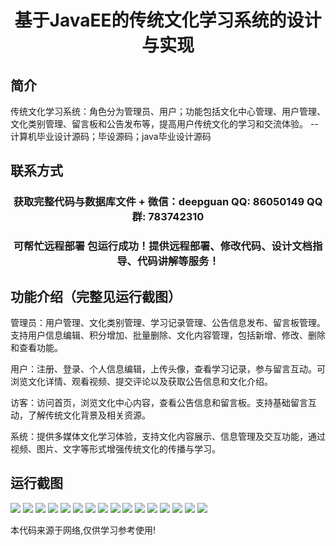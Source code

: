 <p><h1 align="center">基于JavaEE的传统文化学习系统的设计与实现</h1></p>

## 简介
传统文化学习系统：角色分为管理员、用户；功能包括文化中心管理、用户管理、文化类别管理、留言板和公告发布等，提高用户传统文化的学习和交流体验。    --计算机毕业设计源码；毕设源码；java毕业设计源码


## 联系方式
<p><h3 align="center">获取完整代码与数据库文件 + 微信：deepguan QQ: 86050149 QQ群: 783742310</h3></p>
<p><h3 align="center">可帮忙远程部署 包运行成功！提供远程部署、修改代码、设计文档指导、代码讲解等服务！</h3></p>

## 功能介绍（完整见运行截图）
管理员：用户管理、文化类别管理、学习记录管理、公告信息发布、留言板管理。支持用户信息编辑、积分增加、批量删除、文化内容管理，包括新增、修改、删除和查看功能。

用户：注册、登录、个人信息编辑，上传头像，查看学习记录，参与留言互动。可浏览文化详情、观看视频、提交评论以及获取公告信息和文化介绍。

访客：访问首页，浏览文化中心内容，查看公告信息和留言板。支持基础留言互动，了解传统文化背景及相关资源。

系统：提供多媒体文化学习体验，支持文化内容展示、信息管理及交互功能，通过视频、图片、文字等形式增强传统文化的传播与学习。


## 运行截图
![](https://bs-1329754181.cos.ap-shanghai.myqcloud.com/ssm/TraditionalCultureLearningSystem/img/001.jpg)
![](https://bs-1329754181.cos.ap-shanghai.myqcloud.com/ssm/TraditionalCultureLearningSystem/img/002.jpg)
![](https://bs-1329754181.cos.ap-shanghai.myqcloud.com/ssm/TraditionalCultureLearningSystem/img/003.jpg)
![](https://bs-1329754181.cos.ap-shanghai.myqcloud.com/ssm/TraditionalCultureLearningSystem/img/004.jpg)
![](https://bs-1329754181.cos.ap-shanghai.myqcloud.com/ssm/TraditionalCultureLearningSystem/img/005.jpg)
![](https://bs-1329754181.cos.ap-shanghai.myqcloud.com/ssm/TraditionalCultureLearningSystem/img/006.jpg)
![](https://bs-1329754181.cos.ap-shanghai.myqcloud.com/ssm/TraditionalCultureLearningSystem/img/007.jpg)
![](https://bs-1329754181.cos.ap-shanghai.myqcloud.com/ssm/TraditionalCultureLearningSystem/img/008.jpg)
![](https://bs-1329754181.cos.ap-shanghai.myqcloud.com/ssm/TraditionalCultureLearningSystem/img/009.jpg)
![](https://bs-1329754181.cos.ap-shanghai.myqcloud.com/ssm/TraditionalCultureLearningSystem/img/010.jpg)
![](https://bs-1329754181.cos.ap-shanghai.myqcloud.com/ssm/TraditionalCultureLearningSystem/img/011.jpg)
![](https://bs-1329754181.cos.ap-shanghai.myqcloud.com/ssm/TraditionalCultureLearningSystem/img/012.jpg)
![](https://bs-1329754181.cos.ap-shanghai.myqcloud.com/ssm/TraditionalCultureLearningSystem/img/013.jpg)
![](https://bs-1329754181.cos.ap-shanghai.myqcloud.com/ssm/TraditionalCultureLearningSystem/img/014.jpg)
![](https://bs-1329754181.cos.ap-shanghai.myqcloud.com/ssm/TraditionalCultureLearningSystem/img/015.jpg)
![](https://bs-1329754181.cos.ap-shanghai.myqcloud.com/ssm/TraditionalCultureLearningSystem/img/016.jpg)

<p>本代码来源于网络,仅供学习参考使用!</p>
